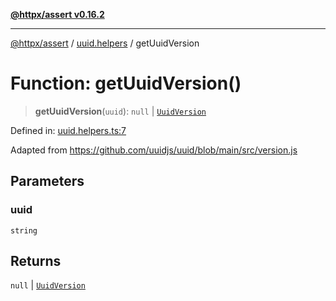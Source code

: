 [**@httpx/assert v0.16.2**](../../README.md)

***

[@httpx/assert](../../README.md) / [uuid.helpers](../README.md) / getUuidVersion

# Function: getUuidVersion()

> **getUuidVersion**(`uuid`): `null` \| [`UuidVersion`](../../uuid.types/type-aliases/UuidVersion.md)

Defined in: [uuid.helpers.ts:7](https://github.com/belgattitude/httpx/blob/4dae8c09c15139f4a822e2110336093570f143a3/packages/assert/src/uuid.helpers.ts#L7)

Adapted from https://github.com/uuidjs/uuid/blob/main/src/version.js

## Parameters

### uuid

`string`

## Returns

`null` \| [`UuidVersion`](../../uuid.types/type-aliases/UuidVersion.md)
